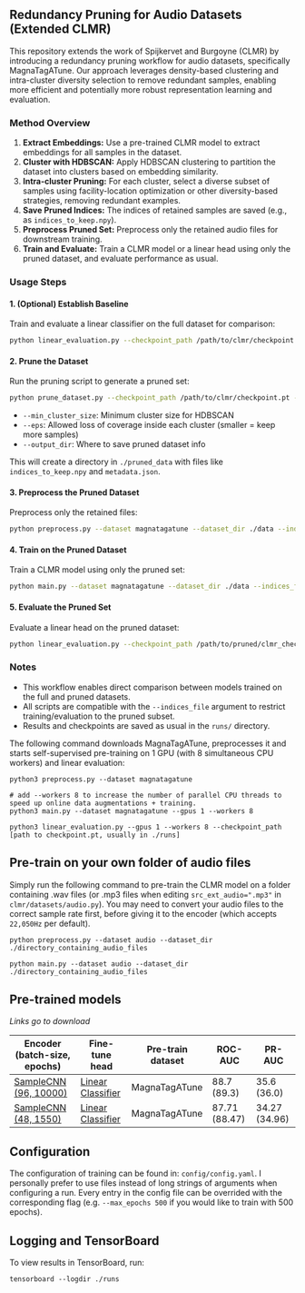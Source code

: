 ## Redundancy Pruning for Audio Datasets (Extended CLMR)

This repository extends the work of Spijkervet and Burgoyne (CLMR) by introducing a redundancy pruning workflow for audio datasets, specifically MagnaTagATune. Our approach leverages density-based clustering and intra-cluster diversity selection to remove redundant samples, enabling more efficient and potentially more robust representation learning and evaluation.

### Method Overview
1. **Extract Embeddings:** Use a pre-trained CLMR model to extract embeddings for all samples in the dataset.
2. **Cluster with HDBSCAN:** Apply HDBSCAN clustering to partition the dataset into clusters based on embedding similarity.
3. **Intra-cluster Pruning:** For each cluster, select a diverse subset of samples using facility-location optimization or other diversity-based strategies, removing redundant examples.
4. **Save Pruned Indices:** The indices of retained samples are saved (e.g., as `indices_to_keep.npy`).
5. **Preprocess Pruned Set:** Preprocess only the retained audio files for downstream training.
6. **Train and Evaluate:** Train a CLMR model or a linear head using only the pruned dataset, and evaluate performance as usual.

### Usage Steps

#### 1. (Optional) Establish Baseline
Train and evaluate a linear classifier on the full dataset for comparison:
```bash
python linear_evaluation.py --checkpoint_path /path/to/clmr/checkpoint.pt --dataset magnatagatune --dataset_dir ./data
```

#### 2. Prune the Dataset
Run the pruning script to generate a pruned set:
```bash
python prune_dataset.py --checkpoint_path /path/to/clmr/checkpoint.pt --dataset magnatagatune --dataset_dir ./data --min_cluster_size 20 --eps 0.05 --output_dir ./pruned_data
```
- `--min_cluster_size`: Minimum cluster size for HDBSCAN
- `--eps`: Allowed loss of coverage inside each cluster (smaller = keep more samples)
- `--output_dir`: Where to save pruned dataset info

This will create a directory in `./pruned_data` with files like `indices_to_keep.npy` and `metadata.json`.

#### 3. Preprocess the Pruned Dataset
Preprocess only the retained files:
```bash
python preprocess.py --dataset magnatagatune --dataset_dir ./data --indices_file ./pruned_data/your_run/indices_to_keep.npy
```

#### 4. Train on the Pruned Dataset
Train a CLMR model using only the pruned set:
```bash
python main.py --dataset magnatagatune --dataset_dir ./data --indices_file ./pruned_data/your_run/indices_to_keep.npy
```

#### 5. Evaluate the Pruned Set
Evaluate a linear head on the pruned dataset:
```bash
python linear_evaluation.py --checkpoint_path /path/to/pruned/clmr_checkpoint.pt --dataset magnatagatune --dataset_dir ./data --indices_file ./pruned_data/your_run/indices_to_keep.npy
```

### Notes
- This workflow enables direct comparison between models trained on the full and pruned datasets.
- All scripts are compatible with the `--indices_file` argument to restrict training/evaluation to the pruned subset.
- Results and checkpoints are saved as usual in the `runs/` directory.

The following command downloads MagnaTagATune, preprocesses it and starts self-supervised pre-training on 1 GPU (with 8 simultaneous CPU workers) and linear evaluation:
```
python3 preprocess.py --dataset magnatagatune

# add --workers 8 to increase the number of parallel CPU threads to speed up online data augmentations + training.
python3 main.py --dataset magnatagatune --gpus 1 --workers 8

python3 linear_evaluation.py --gpus 1 --workers 8 --checkpoint_path [path to checkpoint.pt, usually in ./runs]
```

## Pre-train on your own folder of audio files
Simply run the following command to pre-train the CLMR model on a folder containing .wav files (or .mp3 files when editing `src_ext_audio=".mp3"` in `clmr/datasets/audio.py`). You may need to convert your audio files to the correct sample rate first, before giving it to the encoder (which accepts `22,050Hz` per default).

```
python preprocess.py --dataset audio --dataset_dir ./directory_containing_audio_files

python main.py --dataset audio --dataset_dir ./directory_containing_audio_files
```

## Pre-trained models
*Links go to download*

| Encoder (batch-size, epochs) | Fine-tune head | Pre-train dataset | ROC-AUC | PR-AUC
|-------------|-------------|-------------|-------------|-------------|
[SampleCNN (96, 10000)](https://github.com/Spijkervet/CLMR/releases/download/2.0/clmr_checkpoint_10000.zip) | [Linear Classifier](https://github.com/Spijkervet/CLMR/releases/download/2.0/finetuner_checkpoint_200.zip) | MagnaTagATune |  88.7 (89.3) | 35.6 (36.0)
[SampleCNN (48, 1550)](https://github.com/Spijkervet/CLMR/releases/download/1.0/clmr_checkpoint_1550.pt) | [Linear Classifier](https://github.com/Spijkervet/CLMR/releases/download/1.0-l/finetuner_checkpoint_20.pt) | MagnaTagATune | 87.71 (88.47) | 34.27 (34.96)

## Configuration
The configuration of training can be found in: `config/config.yaml`. I personally prefer to use files instead of long strings of arguments when configuring a run. Every entry in the config file can be overrided with the corresponding flag (e.g. `--max_epochs 500` if you would like to train with 500 epochs).

## Logging and TensorBoard
To view results in TensorBoard, run:
```
tensorboard --logdir ./runs
```
